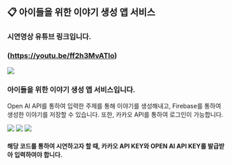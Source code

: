 ## 📋 아이들을 위한 이야기 생성 앱 서비스

### 시연영상 유튜브 링크입니다.
### (https://youtu.be/ff2h3MvATlo)
<img src="https://img.shields.io/badge/YouTube-FF0000?style=for-the-badge&logo=youtube&logoColor=white">



### 아이들을 위한 이야기 생성 앱 서비스입니다.


Open AI API를 통하여 입력한 주제를 통해 이야기를 생성해내고, Firebase를 통하여 생성한 이야기를 저장할 수 있습니다.
또한, 카카오 API를 통하여 로그인이 가능합니다.

<img src="https://img.shields.io/badge/Firebase-039BE5?style=for-the-badge&logo=Firebase&logoColor=white">
<img src="https://img.shields.io/badge/Kakao-FFCD00?style=for-the-badge&logo=kakao&logoColor=white">
<img src="https://img.shields.io/badge/openai-412991?style=for-the-badge&logo=openai&logoColor=white">




####  해당 코드를 통하여 시연하고자 할 때, 카카오 API KEY와 OPEN AI API KEY를 발급받아 입력하여야 합니다.
